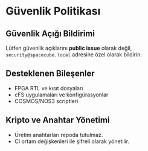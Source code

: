 # Güvenlik Politikası

## Güvenlik Açığı Bildirimi
Lütfen güvenlik açıklarını **public issue** olarak değil, `security@spacecube.local` adresine özel olarak bildirin.

## Desteklenen Bileşenler
- FPGA RTL ve kısıt dosyaları
- cFS uygulamaları ve konfigürasyonlar
- COSMOS/NOS3 scriptleri

## Kripto ve Anahtar Yönetimi
- Üretim anahtarları repoda tutulmaz.
- CI ortam değişkenleri ile şifreli olarak yönetilir.
